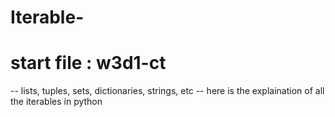 # Iterable-
# start file : w3d1-ct
-- lists, tuples, sets, dictionaries, strings, etc
-- here is the explaination of all the iterables in python 
